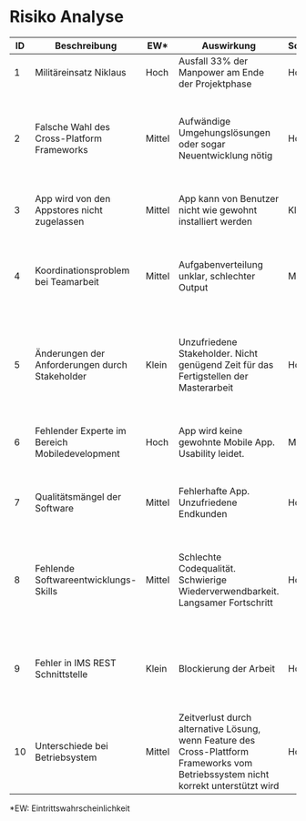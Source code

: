 # Risiko Analyse

| ID  | Beschreibung  | EW\*  | Auswirkung | Schweregrad  | Massnahme  | Status  |
|---|---|---|---|---|---|---|
| 1  | Militäreinsatz Niklaus  | Hoch  | Ausfall 33% der Manpower am Ende der Projektphase | Hoch  | Antrag Verschiebung  | Antrag angenommen |
| 2  | Falsche Wahl des Cross-Platform Frameworks | Mittel | Aufwändige Umgehungslösungen oder sogar Neuentwicklung nötig | Hoch | Evaluationsphase mit Prototypen, welche möglichst alle voraussichtlichen Framework-Anforderungen abdeckt | Evaluation abgeschlossen |
| 3  | App wird von den Appstores nicht zugelassen | Mittel | App kann von Benutzer nicht wie gewohnt installiert werden | Klein | Vertraut machen mit Design und Sicherheitsregeln des App Stores | Erledigt mit Issue [#68](https://github.com/IMSmobile/app/issues/68) |
| 4  | Koordinationsproblem bei Teamarbeit | Mittel | Aufgabenverteilung unklar, schlechter Output | Mittel | Termine für gemeinsames Arbeiten erfassen. Team Kommunikation sicherstellen (z.B. durch Slack) | Erledigt |
| 5  | Änderungen der Anforderungen durch Stakeholder | Klein | Unzufriedene Stakeholder. Nicht genügend Zeit für das Fertigstellen der Masterarbeit | Hoch | Spezifikation der Anforderungen erstellt. Erwartungen der Stakeholder geklärt. Abnahme durch Stakeholder. | Erledigt |
| 6  | Fehlender Experte im Bereich Mobiledevelopment | Hoch | App wird keine gewohnte Mobile App. Usability leidet. | Mittel | Experte im Umgang mit gewähltem Framework als Consultant finden | Erledigt durch Lernmaterialien und erstellen der Wireframes
| 7  | Qualitätsmängel der Software | Mittel | Fehlerhafte App. Unzufriedene Endkunden | Hoch | Code Review, Continuous Integration und automatisierte Tests | Erledigt, Massnahmen umgesetzt und werden gelebt
| 8  | Fehlende Softwareentwicklungs-Skills | Mittel | Schlechte Codequalität. Schwierige Wiederverwendbarkeit. Langsamer Fortschritt | Hoch | Experte im Umgang mit gewähltem Framework als Consultant finden. Bücher über gewähltes Framework lesen. | Erledigt mit Bücher, Blogartikel und Ionic Academy
| 9  | Fehler in IMS REST Schnittstelle | Klein | Blockierung der Arbeit | Hoch | Gewünschte Operation der REST Schnittstelle früh ausprobieren und unter Tests stellen. | Erledigt im Rahmen der Framework-Evaluation
| 10  | Unterschiede bei Betriebsystem | Mittel | Zeitverlust durch alternative Lösung, wenn Feature des Cross-Plattform Frameworks vom Betriebssystem nicht korrekt unterstützt wird | Hoch | Bei Auswahl des Cross-Plattform Frameworks Anforderungen auf allen Ziel Betriebssystemen testen. | Erledigt

\*EW: Eintrittswahrscheinlichkeit
